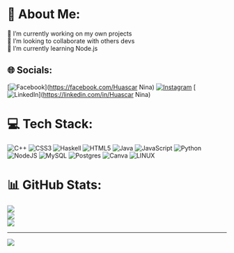 # 💫 About Me:
🔭 I’m currently working on my own projects<br>👯 I’m looking to collaborate with others devs<br>🌱 I’m currently learning Node.js


## 🌐 Socials:
[![Facebook](https://img.shields.io/badge/Facebook-%231877F2.svg?logo=Facebook&logoColor=white)](https://facebook.com/Huascar Nina) [![Instagram](https://img.shields.io/badge/Instagram-%23E4405F.svg?logo=Instagram&logoColor=white)](https://instagram.com/huascar_nina) [![LinkedIn](https://img.shields.io/badge/LinkedIn-%230077B5.svg?logo=linkedin&logoColor=white)](https://linkedin.com/in/Huascar Nina) 

# 💻 Tech Stack:
![C++](https://img.shields.io/badge/c++-%2300599C.svg?style=for-the-badge&logo=c%2B%2B&logoColor=white) ![CSS3](https://img.shields.io/badge/css3-%231572B6.svg?style=for-the-badge&logo=css3&logoColor=white) ![Haskell](https://img.shields.io/badge/Haskell-5e5086?style=for-the-badge&logo=haskell&logoColor=white) ![HTML5](https://img.shields.io/badge/html5-%23E34F26.svg?style=for-the-badge&logo=html5&logoColor=white) ![Java](https://img.shields.io/badge/java-%23ED8B00.svg?style=for-the-badge&logo=java&logoColor=white) ![JavaScript](https://img.shields.io/badge/javascript-%23323330.svg?style=for-the-badge&logo=javascript&logoColor=%23F7DF1E) ![Python](https://img.shields.io/badge/python-3670A0?style=for-the-badge&logo=python&logoColor=ffdd54) ![NodeJS](https://img.shields.io/badge/node.js-6DA55F?style=for-the-badge&logo=node.js&logoColor=white) ![MySQL](https://img.shields.io/badge/mysql-%2300f.svg?style=for-the-badge&logo=mysql&logoColor=white) ![Postgres](https://img.shields.io/badge/postgres-%23316192.svg?style=for-the-badge&logo=postgresql&logoColor=white) ![Canva](https://img.shields.io/badge/Canva-%2300C4CC.svg?style=for-the-badge&logo=Canva&logoColor=white) ![LINUX](https://img.shields.io/badge/Linux-FCC624?style=for-the-badge&logo=linux&logoColor=black)
# 📊 GitHub Stats:
![](https://github-readme-stats.vercel.app/api?username=HuascarNina&theme=dark&hide_border=false&include_all_commits=false&count_private=false)<br/>
![](https://github-readme-streak-stats.herokuapp.com/?user=HuascarNina&theme=dark&hide_border=false)<br/>
![](https://github-readme-stats.vercel.app/api/top-langs/?username=HuascarNina&theme=dark&hide_border=false&include_all_commits=false&count_private=false&layout=compact)

---
[![](https://visitcount.itsvg.in/api?id=HuascarNina&icon=0&color=0)](https://visitcount.itsvg.in)

<!-- Proudly created with GPRM ( https://gprm.itsvg.in ) -->

